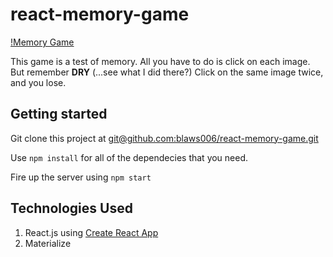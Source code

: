 # react-memory-game

[!Memory Game](https://giphy.com/gifs/4ZvvtLrcgC6kuBCaJO)

This game is a test of memory. All you have to do is click on each image. But remember **DRY** (...see what I did there?) Click on the same image twice, and you lose.

## Getting started

Git clone this project at [git@github.com:blaws006/react-memory-game.git](git@github.com:blaws006/react-memory-game.git)

Use `npm install` for all of the dependecies that you need.

Fire up the server using `npm start`

## Technologies Used
1. React.js using [Create React App](https://facebook.github.io/create-react-app/)
1. Materialize